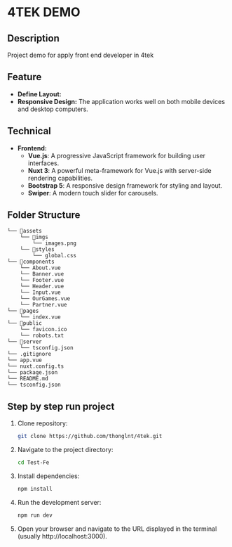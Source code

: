# 4TEK DEMO

## Description

Project demo for apply front end developer in 4tek

## Feature

- **Define Layout:**
- **Responsive Design:** The application works well on both mobile devices and desktop computers.

## Technical

- **Frontend:**
  - **Vue.js**: A progressive JavaScript framework for building user interfaces.
  - **Nuxt 3**: A powerful meta-framework for Vue.js with server-side rendering capabilities.
  - **Bootstrap 5**: A responsive design framework for styling and layout.
  - **Swiper**: A modern touch slider for carousels.

## Folder Structure

```
└── 📁assets
    └── 📁imgs
        └── images.png
    └── 📁styles
        └── global.css
└── 📁components
    └── About.vue
    └── Banner.vue
    └── Footer.vue
    └── Header.vue
    └── Input.vue
    └── OurGames.vue
    └── Partner.vue
└── 📁pages
    └── index.vue
└── 📁public
    └── favicon.ico
    └── robots.txt
└── 📁server
    └── tsconfig.json
└── .gitignore
└── app.vue
└── nuxt.config.ts
└── package.json
└── README.md
└── tsconfig.json
```

## Step by step run project

1. Clone repository:
   ```bash
   git clone https://github.com/thonglnt/4tek.git
   ```
2. Navigate to the project directory:
   ```bash
   cd Test-Fe
   ```
3. Install dependencies:
   ```bash
   npm install
   ```
4. Run the development server:
   ```bash
   npm run dev
   ```
5. Open your browser and navigate to the URL displayed in the terminal (usually http://localhost:3000).
